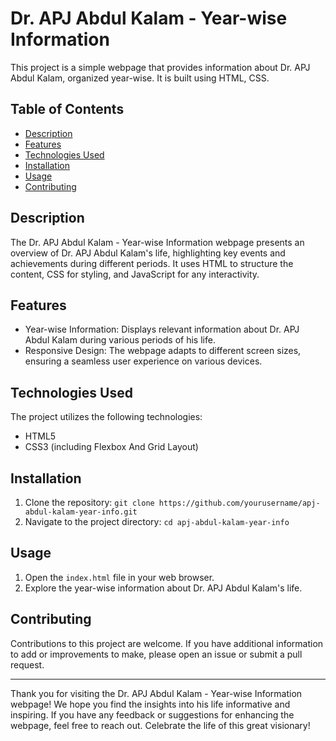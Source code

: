 # Dr. APJ Abdul Kalam - Year-wise Information

This project is a simple webpage that provides information about Dr. APJ Abdul Kalam, organized year-wise. It is built using HTML, CSS.

## Table of Contents

- [Description](#description)
- [Features](#features)
- [Technologies Used](#technologies-used)
- [Installation](#installation)
- [Usage](#usage)
- [Contributing](#contributing)

## Description

The Dr. APJ Abdul Kalam - Year-wise Information webpage presents an overview of Dr. APJ Abdul Kalam's life, highlighting key events and achievements during different periods. It uses HTML to structure the content, CSS for styling, and JavaScript for any interactivity.

## Features

- Year-wise Information: Displays relevant information about Dr. APJ Abdul Kalam during various periods of his life.
- Responsive Design: The webpage adapts to different screen sizes, ensuring a seamless user experience on various devices.

## Technologies Used

The project utilizes the following technologies:

- HTML5
- CSS3 (including Flexbox And Grid Layout)

## Installation

1. Clone the repository: `git clone https://github.com/yourusername/apj-abdul-kalam-year-info.git`
2. Navigate to the project directory: `cd apj-abdul-kalam-year-info`

## Usage

1. Open the `index.html` file in your web browser.
2. Explore the year-wise information about Dr. APJ Abdul Kalam's life.

## Contributing

Contributions to this project are welcome. If you have additional information to add or improvements to make, please open an issue or submit a pull request.

---

Thank you for visiting the Dr. APJ Abdul Kalam - Year-wise Information webpage! We hope you find the insights into his life informative and inspiring. If you have any feedback or suggestions for enhancing the webpage, feel free to reach out. Celebrate the life of this great visionary!
